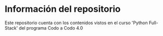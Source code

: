 # Información del repositorio
Este repositorio cuenta con los contenidos vistos en el curso 'Python Full-Stack' del programa Codo a Codo 4.0
